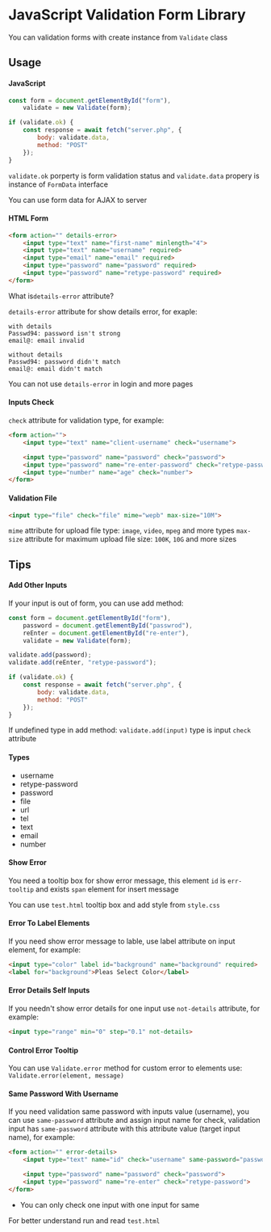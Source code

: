 JavaScript Validation Form Library
======================================================

You can validation forms with create instance from `Validate` class

## Usage


#### JavaScript

```js
const form = document.getElementById("form"),
    validate = new Validate(form);

if (validate.ok) {
    const response = await fetch("server.php", {
        body: validate.data,
        method: "POST"
    });
}
```

`validate.ok` porperty is form validation status and `validate.data` propery is instance of `FormData` interface

You can use form data for AJAX to server


#### HTML Form

```html
<form action="" details-error>
    <input type="text" name="first-name" minlength="4">
    <input type="text" name="username" required>
    <input type="email" name="email" required>
    <input type="password" name="password" required>
    <input type="password" name="retype-password" required>
</form>
```

What is`details-error` attribute?

`details-error` attribute for show details error, for exaple:

```
with details
Passwd94: password isn't strong
email@: email invalid
```

```
without details
Passwd94: password didn't match
email@: email didn't match
```

You can not use `details-error` in login and more pages


#### Inputs Check

`check` attribute for validation type, for example:

```html
<form action="">
    <input type="text" name="client-username" check="username">

    <input type="password" name="password" check="password">
    <input type="password" name="re-enter-password" check="retype-password">
    <input type="number" name="age" check="number">
</form>
```


#### Validation File

```html
<input type="file" check="file" mime="wepb" max-size="10M">
```

`mime` attribute for upload file type: `image`, `video`, `mpeg` and more types
`max-size` attribute for maximum upload file size: `100K`, `10G` and more sizes


## Tips


#### Add Other Inputs

If your input is out of form, you can use add method:

```js
const form = document.getElementById("form"),
    password = document.getElementById("passwrod"),
    reEnter = document.getElementById("re-enter"),
    validate = new Validate(form);

validate.add(password);
validate.add(reEnter, "retype-password");

if (validate.ok) {
    const response = await fetch("server.php", {
        body: validate.data,
        method: "POST"
    });
}
```

If undefined type in add method: `validate.add(input)` type is input `check` attribute


#### Types

* username
* retype-password
* password
* file
* url
* tel
* text
* email
* number


#### Show Error

You need a tooltip box for show error message, this element `id` is `err-tooltip`
and exists `span` element for insert message

You can use `test.html` tooltip box and add style from `style.css`


#### Error To Label Elements

If you need show error message to lable, use label attribute on input element, for example:

```html
<input type="color" label id="background" name="background" required>
<label for="background">Pleas Select Color</label>
```


#### Error Details Self Inputs

If you needn't show error details for one input use `not-details` attribute, for example:

```html
<input type="range" min="0" step="0.1" not-details>
```


#### Control Error Tooltip

You can use `Validate.error` method for custom error to elements
use: `Validate.error(element, message)`


#### Same Password With Username

If you need validation same password with inputs value (username), you can use `same-password`
attribute and assign input name for check,
validation input has `same-password` attribute with this attribute value (target input name), for example:

```html
<form action="" error-details>
    <input type="text" name="id" check="username" same-password="password">

    <input type="password" name="password" check="password">
    <input type="password" name="re-enter" check="retype-password">
</form>
```

* You can only check one input with one input for same 


For better understand run and read `test.html`
